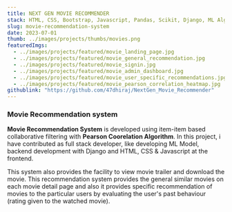 ```yaml
---
title: NEXT GEN MOVIE RECOMMENDER
stack: HTML, CSS, Bootstrap, Javascript, Pandas, Scikit, Django, ML Algorithms
slug: movie-recommendation-system
date: 2023-07-01
thumb: ../images/projects/thumbs/movies.png
featuredImgs: 
  - ../images/projects/featured/movie_landing_page.jpg
  - ../images/projects/featured/movie_general_recommendation.jpg
  - ../images/projects/featured/movie_signin.jpg
  - ../images/projects/featured/movie_admin_dashboard.jpg
  - ../images/projects/featured/movie_user_specific_recommendations.jpg
  - ../images/projects/featured/movie_pearson_correlation_heatmap.jpg
githublink: "https://github.com/47dhiraj/NextGen_Movie_Recommender"
---
```


### Movie Recommendation system

**Movie Recommendation System** is developed using item-item based collaborative filtering with **Pearson Coorelation Algorithm**. In this project, i have contributed as full stack developer, like developing ML Model, backend development with Django and HTML, CSS & Javascript at the frontend.

This system also provides the facility to view movie trailer and download the movie. This recommendation system provides the general similar movies on each movie detail page and also it provides specific recommendation of movies to the particular users by evaluating the user's past behaviour (rating given to the watched movie).
